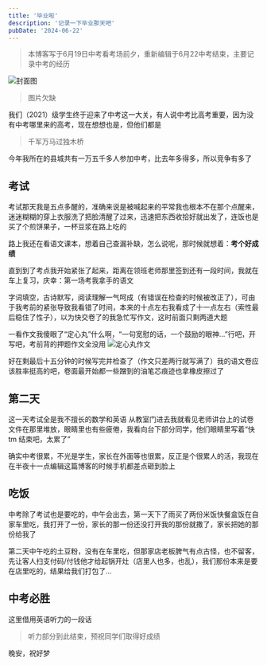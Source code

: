 ```yaml
---
title: '毕业啦'
description: '记录一下毕业那天吧'
pubDate: '2024-06-22'
---
```


>本博客写于6月19日中考看考场前夕，重新编辑于6月22中考结束，主要记录中考的经历

![封面图](https://cdn.linexic.top/gh/LineXic/img/img/school.webp)
> 图片欠缺

我们（2021）级学生终于迎来了中考这一大关，有人说中考比高考重要，因为没有中考哪里来的高考，现在想想也是，但他们都是
> 千军万马过独木桥

今年我所在的县城共有一万五千多人参加中考，比去年多得多，所以竞争有多了

## 考试

考试那天我是五点多醒的，准确来说是被喊起来的平常我也根本不在那个点醒来，迷迷糊糊的穿上衣服洗了把脸清醒了过来，迅速把东西收拾好就出发了，连饭也是买了个煎饼果子，一杯豆浆在路上吃的

路上我还在看语文课本，想着自己查漏补缺，怎么说呢，那时候就想着：**考个好成绩**

直到到了考点我开始紧张了起来，距离在领班老师那里签到还有一段时间，我就在车上复习，庆幸：第一场考我拿手的语文

字词填空，古诗默写，阅读理解一气呵成（有错误在检查的时候被改正了），可由于我考前的紧张导致我看错了时间，本来的十点左右我看成了十一点左右（索性最后稳住了性子），以为快交卷了的我急忙写作文，这时前面只剩两道大题

一看作文我傻眼了“定心丸”什么啊，“一句宽慰的话，一个鼓励的眼神...”行吧，开写吧，考前背的押题作文全没用
![定心丸作文](https://cdn.linexic.top/gh/LineXic/img/img/blog/Image_1722267460070.jpg)

好在剩最后十五分钟的时候写完并检查了（作文只差两行就写满了）我的语文卷应该胜率挺高的吧，卷面最开始都一些蹭到的油笔芯痕迹也拿橡皮擦过了

## 第二天

这一天考试全是我不擅长的数学和英语
从教室门进去我就看见老师讲台上的试卷文件在那里堆放，眼睛里也有些疲倦，我看向台下部分同学，他们眼睛里写着“快 tm 结束吧，太累了”

确实中考很累，不光是学生，家长在外面等也很累，反正是个很累人的活，我现在在半夜十一点编辑这篇博客的时候手机都差点砸到脸上

## 吃饭

中考除了考试也是要吃的，中午会出去，第一天下了雨买了两份米饭快餐盒饭在自家车里吃，我打开了一份，家长的那一份还没打开我的那份就撒了，家长把她的那份给我了

第二天中午吃的土豆粉，没有在车里吃，但那家店老板脾气有点古怪，也不留客，先让客人扫支付码/付钱他才给起锅开灶（店里人也多，也乱），我们那份本来是要在店里吃的，结果给我们打包了...

## 中考必胜

这里借用英语听力的一段话
> 听力部分到此结束，预祝同学们取得好成绩

晚安，祝好梦
